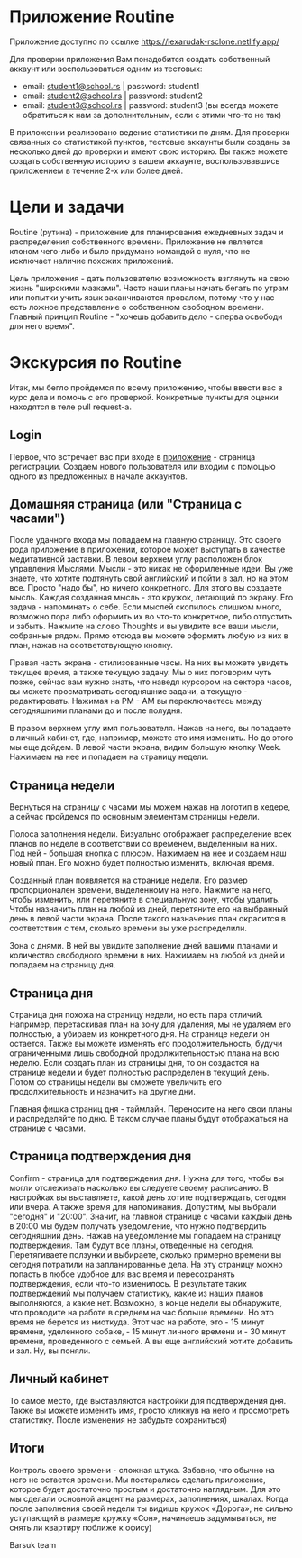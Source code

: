# Приложение Routine
  Приложение доступно по ссылке https://lexarudak-rsclone.netlify.app/

  Для проверки приложения Вам понадобится создать собственный аккаунт или воспользоваться одним из тестовых:
- email: student1@school.rs | password: student1
- email: student2@school.rs | password: student2
- email: student3@school.rs | password: student3
(вы всегда можете обратиться к нам за дополнительным, если с этими что-то не так)

В приложении реализовано ведение статистики по дням. Для проверки связанных со статистикой пунктов, тестовые аккаунты были созданы за несколько дней до проверки и имеют свою историю. Вы также можете создать собственную историю в вашем аккаунте, воспользовавшись приложением в течение 2-х или более дней.

# Цели и задачи
  Routine (рутина) - приложение для планирования ежедневных задач и распределения собственного времени. Приложение не является клоном чего-либо и было придумано командой с нуля, что не исключает наличие похожих приложений.

  Цель приложения - дать пользователю возможность взглянуть на свою жизнь "широкими мазками". Часто наши планы начать бегать по утрам или попытки учить язык заканчиваются провалом, потому что у нас есть ложное представление о собственном свободном времени. Главный принцип Routine - "хочешь добавить дело - сперва освободи для него время".

# Экскурсия по Routine
  Итак, мы бегло пройдемся по всему приложению, чтобы ввести вас в курс дела и помочь с его проверкой. Конкретные пункты для оценки находятся в теле pull request-а.

## Login
  Первое, что встречает вас при входе в [приложение](https://lexarudak-rsclone.netlify.app/) - страница регистрации. Создаем нового пользователя или входим с помощью одного из предложенных в начале аккаунтов. 
  
## Домашняя страница (или "Страница с часами")
  После удачного входа мы попадаем на главную страницу. Это своего рода приложение в приложении, которое может выступать в качестве медитативной заставки. В левом верхнем углу расположен блок управления Мыслями. Мысли - это никак не оформленные идеи. Вы уже знаете, что хотите подтянуть свой английский и пойти в зал, но на этом все. Просто "надо бы", но ничего конкретного. Для этого вы создаете мысль. Каждая созданная мысль - это кружок, летающий по экрану. Его задача - напоминать о себе. Если мыслей скопилось слишком много, возможно пора либо оформить их во что-то конкретное, либо отпустить и забыть. Нажмите на слово Thoughts и вы увидите все ваши мысли, собранные рядом. Прямо отсюда вы можете оформить любую из них в план, нажав на соответствующую кнопку.
  
  Правая часть экрана - стилизованные часы. На них вы можете увидеть текущее время, а также текущую задачу. Мы о них поговорим чуть позже, сейчас вам нужно знать, что наведя курсором на сектора часов, вы можете просматривать сегодняшние задачи, а текущую - редактировать. Нажимая на PM - AM вы переключаетесь между сегодняшними планами до и после полудня.
  
  В правом верхнем углу имя пользователя. Нажав на него, вы попадаете в личный кабинет, где, например, можете это имя изменить. Но до этого мы еще дойдем.
  В левой части экрана, видим большую кнопку Week. Нажимаем на нее и попадаем на страницу недели.
  
 ## Страница недели
  Вернуться на страницу с часами мы можем нажав на логотип в хедере, а сейчас пройдемся по основным элементам страницы недели.
  
  Полоса заполнения недели. Визуально отображает распределение всех планов по неделе в соответствии со временем, выделенным на них. Под ней - большая кнопка с плюсом. Нажимаем на нее и создаем наш новый план. Его можно будет полностью изменить, включая время. 
  
  Созданный план появляется на странице недели. Его размер пропорционален времени, выделенному на него. Нажмите на него, чтобы изменить, или перетяните в специальную зону, чтобы удалить. Чтобы назначить план на любой из дней, перетяните его на выбранный день в левой части экрана. После такого назначения план окрасится в соответствии с тем, сколько времени вы уже распределили.
  
  Зона с днями. В ней вы увидите заполнение дней вашими планами и количество свободного времени в них. Нажимаем на любой из дней и попадаем на страницу дня.
  
 ## Страница дня
  Страница дня похожа на страницу недели, но есть пара отличий. Например, перетаскивая план на зону для удаления, мы не удаляем его полностью, а убираем из конкретного дня. На странице недели он остается. Также вы можете изменять его продолжительность, будучи ограниченными лишь свободной продолжительностью плана на всю неделю. Если создать план из страницы дня, то он создастся на странице недели и будет полностью распределен в текущий день. Потом со страницы недели вы сможете увеличить его продолжительность и назначить на другие дни.
  
  Главная фишка страниц дня - таймлайн. Переносите на него свои планы и распределяйте по дню. В таком случае планы будут отображаться на странице с часами.
  
 ## Страница подтверждения дня
  Confirm - страница для подтверждения дня. Нужна для того, чтобы вы могли отслеживать насколько вы следуете своему расписанию. В настройках вы выставляете, какой день хотите подтверждать, сегодня или вчера. А также время для напоминания. Допустим, мы выбрали "сегодня" и "20:00". Значит, на главной странице с часами каждый день в 20:00 мы будем получать уведомление, что нужно подтвердить сегодняшний день. Нажав на уведомление мы попадаем на страницу подтверждения. Там будут все планы, отведенные на сегодня. Перетягиваете ползунки и выбираете, сколько примерно времени вы сегодня потратили на запланированные дела. На эту страницу можно попасть в любое удобное для вас время и пересохранять подтверждения, если что-то изменилось. В результате таких подтверждений мы получаем статистику, какие из наших планов выполняются, а какие нет. Возможно, в конце недели вы обнаружите, что проводите на работе в среднем на час больше времени. Но это время не берется из ниоткуда. Этот час на работе, это - 15 минут времени, уделенного собаке, - 15 минут личного времени и - 30 минут времени, проведенного с семьей. А вы еще английский хотите добавить и зал. Ну, вы поняли.
  
  ## Личный кабинет
  То самое место, где выставляются настройки для подтверждения дня. Также вы можете изменить имя, просто кликнув на него и просмотреть статистику. После изменения не забудьте сохраниться)
  
  ## Итоги
  Контроль своего времени - сложная штука. Забавно, что обычно на него не остается времени. Мы постарались сделать приложение, которое будет достаточно простым и достаточно наглядным. Для это мы сделали основной акцент на размерах, заполнениях, шкалах. Когда после заполнения своей недели ты видишь кружок «Дорога», не сильно уступающий в размере кружку «Сон», начинаешь задумываться, не снять ли квартиру поближе к офису)
  
  
  Barsuk team
